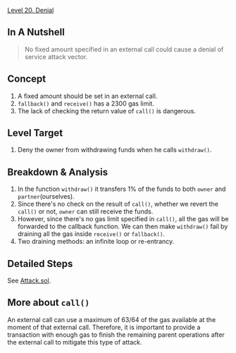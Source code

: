 [Level 20. Denial](https://ethernaut.openzeppelin.com/level/20)

## In A Nutshell

> No fixed amount specified in an external call could cause a denial of service attack vector.

## Concept

1. A fixed amount should be set in an external call.
2. `fallback()` and `receive()` has a 2300 gas limit.
3. The lack of checking the return value of `call()` is dangerous.

## Level Target

1. Deny the owner from withdrawing funds when he calls `withdraw()`.

## Breakdown & Analysis

1. In the function `withdraw()` it transfers 1% of the funds to both `owner` and `partner`(ourselves).
2. Since there's no check on the result of `call()`, whether we revert the `call()` or not, `owner` can still receive the funds.
3. However, since there's no gas limit specified in `call()`, all the gas will be forwarded to the callback function. We can then make `withdraw()` fail by draining all the gas inside `receive()` or `fallback()`.
4. Two draining methods: an infinite loop or re-entrancy.

## Detailed Steps

See [Attack.sol](https://github.com/timou0911/Ethernaut-Writeup/blob/main/20.%20Denial%20%E2%98%85%E2%98%85%E2%98%85%E2%98%86%E2%98%86/Attack.sol).

## More about `call()`

An external call can use a maximum of 63/64 of the gas available at the moment of that external call. Therefore, it is important to provide a transaction with enough gas to finish the remaining parent operations after the external call to mitigate this type of attack.
